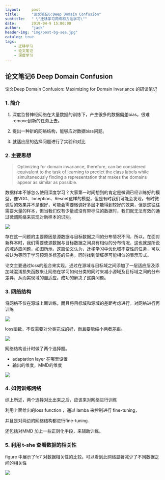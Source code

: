 ```yaml
---
layout:     post
title:      "论文笔记6:Deep Domain Confusion"
subtitle:   " \"迁移学习网络和方法学习\""
date:       2019-04-9 15:00:00
author:     "jack"
header-img: "img/post-bg-sea.jpg"
catalog: true
tags:
    - 迁移学习
    - 论文笔记
    - 深度学习
---
```


## 论文笔记6 Deep Domain Confusion

论文Deep Domain Confusion: Maximizing for Domain Invariance 的研读笔记

### 1. 简介

1. 深度监督神经网络在大量数据的训练下，产生很多的数据偏差bias，很难remove到新的任务上去。

2. 提出一种新的网络结构，能够应对数据bias问题。
3. 就适应层的选择问题进行了实验和对比

### 2. 主要思想

> Optimizing for domain invariance, therefore, can be considered equivalent to the task of learning to predict the class labels while simultaneously finding a representation that makes the domains appear as similar as possible.

数据样本不够怎么使用深度学习？大家第一时间想到的肯定是微调已经训练好的模型，像VGG、Inception、Resnet这样的模型，但是有时我们可能会发现，有时微调后的效果并不是很好，可能会需要微调好多层才能得到较好的效果，但是这往往需要大量的样本，但当我们仅有少量或没有带标注的数据时，我们就无法有效的通过微调网络来实现对新样本的识别。

![](https://ws1.sinaimg.cn/large/007bgNxTly1g1wmsaluwsj30f5089mxx.jpg)

存在这一问题的主要原因是源数据与目标数据之间的分布情况不同，所以，在面对新样本时，我们需要使源数据与目标数据之间具有相似的分布情况，这也就是所说的域适应问题，如图所示。这篇论文认为，迁移学习中优化域不变性的任务，可以被认为等同于学习预测类标签的任务，同时找到使域尽可能相似的表示形式。

论文主要通过loss的组合来实现。通过在源域与目标域之间添加了一层适应层及添加域混淆损失函数来让网络在学习如何分类的同时来减小源域及目标域之间的分布差异，从而实现域的自适应，成功的解决了这类问题。

### 3. 网络结构

将网络不仅在源域上面训练，而且将目标域和源域的差距考虑进行，对网络进行再训练

![](https://ws1.sinaimg.cn/large/007bgNxTly1g1wn4h65lnj309r0b674p.jpg)

loss函数，不仅需要对分类完成的好，而且要能缩小两者差距。

![](https://ws1.sinaimg.cn/large/007bgNxTly1g1wn5a65s3j30c5013t8k.jpg)

网络结构设计时做了两个选择题。

- adaptation layer 在哪里设置
- 输出的维度，MMD的维度

![](https://ws1.sinaimg.cn/large/007bgNxTly1g1wncyfduxj30r80a3wfy.jpg)

### 4. 如何训练网络

综上所述，两个选择对比出来之后，应该来对网络进行训练

利用上面给出的loss function ，通过 lamba 来控制进行 fine-tuning，

并且是对两边的网络结构都进行fine-tuning.

还包括对MMD 加上一些正则化手段，来辅助训练。

### 5. 利用 t-she 查看数据的相关性

figure 中展示了fc7 对数据相关性的比较。可以看到此网络显著减少了不同数据之间的相关性

![](https://ws1.sinaimg.cn/large/007bgNxTly1g24uym6wjgj30zq0zmnmr.jpg)


